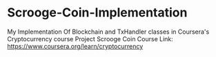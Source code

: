 # Scrooge-Coin-Implementation
My Implementation Of Blockchain and TxHandler classes in Coursera's Cryptocurrency course Project Scrooge Coin
Course Link: https://www.coursera.org/learn/cryptocurrency
